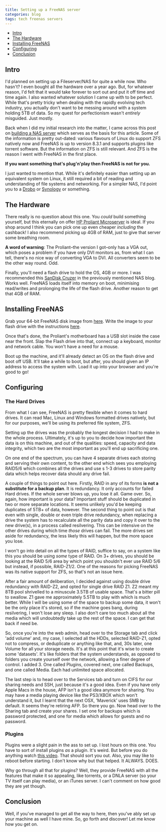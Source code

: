 ```yaml
---
title: Setting up a FreeNAS server
categories: blog
tags: tech freenas servers
---
```


- [Intro](#intro)
- [The Hardware](#the_hardware)
- [Installing FreeNAS](#installing_freenas)
- [Configuring](#configuring)
- [Conclusion](#conclusion)

## Intro

I'd planned on setting up a Fileserver/NAS for quite a while now. Who hasn't? I even bought all the hardware over a year ago. But, for whatever reason, I'd felt that it would take forever to sort out and put it off time and time again. I also wanted whatever solution I came up with to be perfect. While that's pretty tricky when dealing with the rapidly evolving tech industry, you actually don't want to be messing around with a system holding 5TB of data. So my quest for perfectionism wasn't _entirely_ misguided. Just mostly.

Back when I did my initial research into the matter, I came across this post on [building a NAS server](http://blog.superuser.com/2011/09/14/building-a-nas-server-2/) which serves as the basis for this article. Some of the information is pretty out-dated: various flavours of Linux do support ZFS natively now and FreeNAS is up to version 8.3.1 and supports plugins like torrent software. But the information on ZFS is still relevant. And ZFS is the reason I went with FreeNAS in the first place.

**If you want something that's plug'n'play then FreeNAS is not for you.**

I just wanted to mention that. While it's definitely easier than setting up an equivalent system on Linux, it still required a bit of reading and understanding of file systems and networking. For a simpler NAS, I'd point you to a [Drobo](http://www.drobo.com/) or [Synology](http://www.synology.com/) or something.

## The Hardware

There really is no question about this one. You _could_ build something yourself, but this eternally on offer [HP Proliant Microserver](http://www.ebuyer.com/430446-proliant-microserver-turion-2-2-2gb-250gb-nhpl-sata-lff-in-704941-421) is ideal. If you shop around I think you can pick one up even cheaper _including_ the cashback! I also recommend picking up 4GB of RAM, just to give that server some breathing room.

**A word of warning**: The Proliant–the version I got–only has a VGA out, which poses a problem if you have only DVI monitors as, from what I can tell, there's no nice way of converting VGA to DVI. All converters seem to be the other way round. Odd.

Finally, you'll need a flash drive to hold the OS, 4GB or more. I was recommended this [SanDisk Cruzer](http://www.amazon.co.uk/SanDisk-SDCZ50-004G-B35-Cruzer-Blade-Flash/dp/B002U213Y8/ref=sr_1_4) in the previously mentioned NAS blog. Works well. FreeNAS loads itself into memory on boot, minimising read/writes and prolonging the life of the flash drive. Another reason to get that 4GB of RAM.

## Installing FreeNAS

Grab your 64-bit FreeNAS disk image from [here](http://www.freenas.org/download-releases.html). Write the image to your flash drive with the instructions [here](http://doc.freenas.org/index.php/Burning_an_IMG_File).

Once that's done, the Proliant's motherboard has a USB slot inside the case near the front. Slap the Flash drive into that, connect up a keyboard, monitor and network cable. You won't have a need for a mouse.

Boot up the machine, and it'll already detect an OS on the flash drive and boot off USB. It'll take a while to boot, but after, you should given an IP address to access the system with. Load it up into your browser and you're good to go!

## Configuring

### The Hard Drives

From what I can see, FreeNAS is pretty flexible when it comes to hard drives. It can read Mac, Linux and Windows formatted drives natively, but for our purposes, we'll be using its preferred file system, ZFS.

Setting up the drives was the probably the longest decision I had to make in the whole process. Ultimately, it's up to you to decide how important the data is on this machine, and out of the qualities: speed, capacity and data integrity, which two are the most important as you'll end up sacrificing one.

On one end of the spectrum, you can have 4 separate drives each storing and serving their own content, to the other end which sees you employing RAID5/6 which combines all the drives and use s 1-3 drives to store parity data which helps recover data should any drive fail.

A couple of things to point out here. Firstly, RAID in any of its forms **is not a substitute for a backup plan**. It is redundancy. It only accounts for failed Hard drives. If the whole server blows up, you lose it all. Game over. So, again, how important is your data? Important stuff should be duplicated in two or more separate locations. It seems unlikely you'd be keeping duplicates of 5TB+ of data, however. The second thing to point out is that even with single, double or even triple drive redundancy, when replacing a drive the system has to recalculate all the parity data and copy it over to the new drive(s), in a process called resilvering. This can be intensive on the other drives during which time _those_ drives can fail. The more drives set aside for redundancy, the less likely this will happen, but the more space you lose.

I won't go into detail on all the types of RAID, suffice to say, on a system like this you should be using _some_ type of RAID. On 3+ drives, you should be looking at the RAID 5/6 area by which point you shouldn't ever use RAID 5/6 but instead, if possible, RAID-Z1/2. One of the reasons for picking FreeNAS was its native support for ZFS, so that's not an issue here.

After a fair amount of deliberation, I decided against using double drive redundancy with RAID-Z2, and opted for single drive RAID Z1. Z2 meant my 8TB pool shrivelled to a minuscule 3.5TB of usable space. That's a bitter pill to swallow. Z1 gave me approximately 5.5TB to play with which is much better. While I will be using some of the space to backup some data, it won't be the only place it's stored, so if the machine goes bang, during resilvering, I won't lose any sleep. I also don't care too much about all the media which will undoubtedly take up the rest of the space. I can get that back if need be.

So, once you're into the web admin, head over to the Storage tab and click 'add volume' and, my case, I selected all the HDDs, selected RAID-Z1, opted not to compress, or deduplicate or anything like that, and, 30s later, one Volume for all your storage needs. It's at this point that it's wise to create some 'datasets'. It's like folders that the system understands, as opposed to folders you create yourself over the network, allowing a finer degree of control. I added 3. One called Plugins, covered next, one called Backups, and one called Media. Each had unlimited space allocated.

The last step is to head over to the Services tab and turn on CIFS for our sharing needs and SSH, just because it's a good idea. Even if you have only Apple Macs in the house, AFP isn't a good idea anymore for sharing. You may have a media playing device like the PS3/XBOX which won't understand it, but I learnt that the next OSX, 'Maverick' uses SMB by default. It seems they're retiring AFP. So there you go. Now head over to the Sharing tab and create your shares. I set one for backups which is password protected, and one for media which allows for guests and no password.

### Plugins

Plugins were a slight pain in the ass to set up. I lost hours on this one. You have to sort of install plugins _as_ a plugin. It's weird. But before you do anything watch [this video](http://www.youtube.com/watch?v=OL4UKLTad9U). That should sort you out. Also, you may like to reboot before starting. I don't know why but that helped. It ALWAYS. DOES.

Why go through all that for plugins? Well, they provide FreeNAS with all the features that make it so appealing, like torrents, or a DNLA server (so your TV itself can play media), or an iTunes server. I can't comment on how good they are yet though.

## Conclusion

Well, if you've managed to get all the way to here, then you've ably set up your machine as well I have mine. So, go forth and discover! Let me know how you get on.
